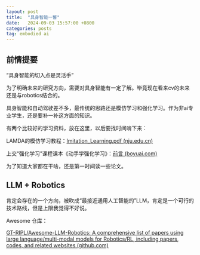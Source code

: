 ```yaml
---
layout: post
title:  "具身智能一瞥"
date:   2024-09-03 15:57:00 +0800
categories: posts
tag: embodied ai
---
```


## 前情提要

“具身智能的切入点是灵活手”

为了明确未来的研究方向，需要对具身智能有一定了解。毕竟现在看来cv的未来还是与robotics结合的。

具身智能和自动驾驶差不多，最传统的思路还是模仿学习和强化学习。作为非ai专业学生，还是要补一补这方面的知识。

有两个比较好的学习资料，放在这里，以后要找时间啃下来：

LAMDA的模仿学习教程：[Imitation_Learning.pdf (nju.edu.cn)](https://www.lamda.nju.edu.cn/xut/Imitation_Learning.pdf)

上交“强化学习”课程课本《动手学强化学习》：[前言 (boyuai.com)](https://hrl.boyuai.com/chapter/intro)

为了知道大家都在干啥，还是第一时间读一些论文。

## LLM + Robotics

肯定会存在的一个方向，被吹成“最接近通用人工智能的”LLM，肯定是一个可行的技术路线，但是上限我觉得不好说。

Awesome 仓库：

[GT-RIPL/Awesome-LLM-Robotics: A comprehensive list of papers using large language/multi-modal models for Robotics/RL, including papers, codes, and related websites (github.com)](https://github.com/GT-RIPL/Awesome-LLM-Robotics)